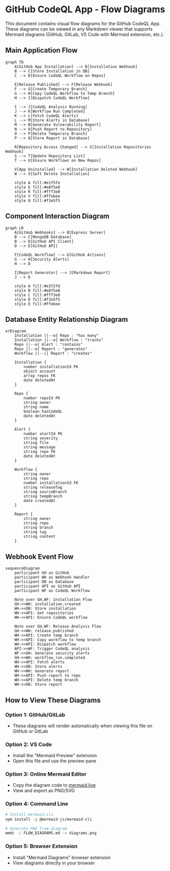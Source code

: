 # GitHub CodeQL App - Flow Diagrams

This document contains visual flow diagrams for the GitHub CodeQL App. These diagrams can be viewed in any Markdown viewer that supports Mermaid diagrams (GitHub, GitLab, VS Code with Mermaid extension, etc.).

## Main Application Flow

```mermaid
graph TD
    A[GitHub App Installation] --> B[Installation Webhook]
    B --> C[Store Installation in DB]
    C --> D[Ensure CodeQL Workflow on Repos]
    
    E[Release Published] --> F[Release Webhook]
    F --> G[Create Temporary Branch]
    G --> H[Copy CodeQL Workflow to Temp Branch]
    H --> I[Dispatch CodeQL Workflow]
    
    I --> J[CodeQL Analysis Running]
    J --> K[Workflow Run Completed]
    K --> L[Fetch CodeQL Alerts]
    L --> M[Store Alerts in Database]
    M --> N[Generate Vulnerability Report]
    N --> O[Push Report to Repository]
    O --> P[Delete Temporary Branch]
    P --> Q[Store Report in Database]
    
    R[Repository Access Changed] --> S[Installation Repositories Webhook]
    S --> T[Update Repository List]
    T --> U[Ensure Workflows on New Repos]
    
    V[App Uninstalled] --> W[Installation Deleted Webhook]
    W --> X[Soft Delete Installation]
    
    style A fill:#e1f5fe
    style E fill:#e8f5e8
    style R fill:#fff3e0
    style V fill:#ffebee
    style Q fill:#f3e5f5
```

## Component Interaction Diagram

```mermaid
graph LR
    A[GitHub Webhooks] --> B[Express Server]
    B --> C[MongoDB Database]
    B --> D[GitHub API Client]
    D --> E[GitHub API]
    
    F[CodeQL Workflow] --> G[GitHub Actions]
    G --> H[Security Alerts]
    H --> D
    
    I[Report Generator] --> J[Markdown Report]
    J --> D
    
    style A fill:#e3f2fd
    style B fill:#e8f5e8
    style C fill:#fff3e0
    style D fill:#f3e5f5
    style E fill:#ffebee
```

## Database Entity Relationship Diagram

```mermaid
erDiagram
    Installation ||--o{ Repo : "has many"
    Installation ||--o{ Workflow : "tracks"
    Repo ||--o{ Alert : "contains"
    Repo ||--o{ Report : "generates"
    Workflow ||--|| Report : "creates"
    
    Installation {
        number installationId PK
        object account
        array repos FK
        date deletedAt
    }
    
    Repo {
        number repoId PK
        string owner
        string name
        boolean hasCodeQL
        date deletedAt
    }
    
    Alert {
        number alertId PK
        string severity
        string file
        string message
        string repo FK
        date deletedAt
    }
    
    Workflow {
        string owner
        string repo
        number installationId FK
        string releaseTag
        string sourceBranch
        string tempBranch
        date createdAt
    }
    
    Report {
        string owner
        string repo
        string branch
        string tag
        string content
    }
```

## Webhook Event Flow

```mermaid
sequenceDiagram
    participant GH as GitHub
    participant WH as Webhook Handler
    participant DB as Database
    participant API as GitHub API
    participant WF as CodeQL Workflow
    
    Note over GH,WF: Installation Flow
    GH->>WH: installation.created
    WH->>DB: Store installation
    WH->>API: Get repositories
    WH->>API: Ensure CodeQL workflow
    
    Note over GH,WF: Release Analysis Flow
    GH->>WH: release.published
    WH->>API: Create temp branch
    WH->>API: Copy workflow to temp branch
    WH->>API: Dispatch workflow
    API->>WF: Trigger CodeQL analysis
    WF->>GH: Generate security alerts
    GH->>WH: workflow_run.completed
    WH->>API: Fetch alerts
    WH->>DB: Store alerts
    WH->>WH: Generate report
    WH->>API: Push report to repo
    WH->>API: Delete temp branch
    WH->>DB: Store report
```

## How to View These Diagrams

### Option 1: GitHub/GitLab
- These diagrams will render automatically when viewing this file on GitHub or GitLab

### Option 2: VS Code
- Install the "Mermaid Preview" extension
- Open this file and use the preview pane

### Option 3: Online Mermaid Editor
- Copy the diagram code to [mermaid.live](https://mermaid.live)
- View and export as PNG/SVG

### Option 4: Command Line
```bash
# Install mermaid-cli
npm install -g @mermaid-js/mermaid-cli

# Generate PNG from diagram
mmdc -i FLOW_DIAGRAMS.md -o diagrams.png
```

### Option 5: Browser Extension
- Install "Mermaid Diagrams" browser extension
- View diagrams directly in your browser
